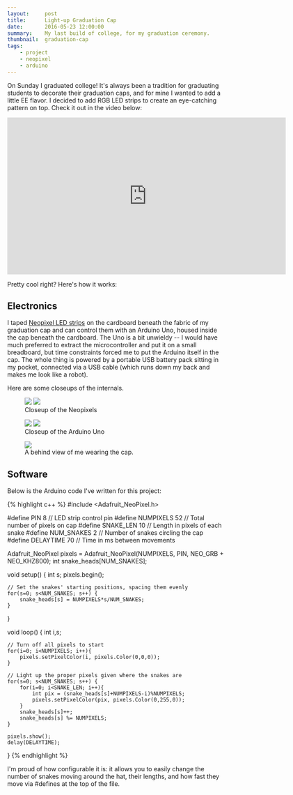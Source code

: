 ```yaml
---
layout:     post
title:      Light-up Graduation Cap
date:       2016-05-23 12:00:00
summary:    My last build of college, for my graduation ceremony.
thumbnail:  graduation-cap
tags:
    - project
    - neopixel
    - arduino
---
```


On Sunday I graduated college! It's always been a tradition for graduating students to decorate their graduation caps, and for mine I wanted to add a little EE flavor. I decided to add RGB LED strips to create an eye-catching pattern on top. Check it out in the video below:

<iframe width="640" height="360" src="https://www.youtube.com/embed/VzNShGp1zbs"
frameborder="0" allowfullscreen></iframe>
<br />

Pretty cool right? Here's how it works:

Electronics
-----------

I taped [Neopixel LED strips](https://www.adafruit.com/category/168) on the cardboard beneath the
fabric of my graduation cap and can control them with an Arduino Uno, housed
inside the cap beneath the cardboard. The Uno is a bit unwieldy -- I would have
much preferred to extract the microcontroller and put it on a small breadboard,
but time constraints forced me to put the Arduino itself in the cap. The whole
thing is powered by a portable USB battery pack sitting in my pocket, connected
via a USB cable (which runs down my back and makes me look like a robot). 

Here are some closeups of the internals. 

<figure class="half">
    <a href="/assets/img/graduation-cap/neopixel1.jpg"><img src="/assets/img/graduation-cap/neopixel1.jpg"></a>
    <a href="/assets/img/graduation-cap/neopixel3.jpg"><img src="/assets/img/graduation-cap/neopixel3.jpg"></a>
    <figcaption>Closeup of the Neopixels</figcaption>
</figure>

<figure class="half">
    <a href="/assets/img/graduation-cap/arduino1.jpg"><img src="/assets/img/graduation-cap/arduino1.jpg"></a>
    <a href="/assets/img/graduation-cap/arduino2.jpg"><img src="/assets/img/graduation-cap/arduino2.jpg"></a>
    <figcaption>Closeup of the Arduino Uno</figcaption>
</figure>

<figure>
    <a href="/assets/img/graduation-cap/gradcapback.gif"><img src="/assets/img/graduation-cap/gradcapback.gif"></a>
    <figcaption>A behind view of me wearing the cap.</figcaption>
</figure>

Software
--------

Below is the Arduino code I've written for this project:

{% highlight c++ %}
#include <Adafruit_NeoPixel.h>

#define PIN  8           // LED strip control pin
#define NUMPIXELS    52  // Total number of pixels on cap
#define SNAKE_LEN    10  // Length in pixels of each snake
#define NUM_SNAKES   2   // Number of snakes circling the cap
#define DELAYTIME    70  // Time in ms between movements

Adafruit_NeoPixel pixels = Adafruit_NeoPixel(NUMPIXELS, PIN, 
        NEO_GRB + NEO_KHZ800);
int snake_heads[NUM_SNAKES];

void setup() {
    int s;
    pixels.begin();

    // Set the snakes' starting positions, spacing them evenly
    for(s=0; s<NUM_SNAKES; s++) {
        snake_heads[s] = NUMPIXELS*s/NUM_SNAKES;
    }
}

void loop() {
    int i,s;

    // Turn off all pixels to start
    for(i=0; i<NUMPIXELS; i++){
        pixels.setPixelColor(i, pixels.Color(0,0,0));
    }

    // Light up the proper pixels given where the snakes are
    for(s=0; s<NUM_SNAKES; s++) {
        for(i=0; i<SNAKE_LEN; i++){
            int pix = (snake_heads[s]+NUMPIXELS-i)%NUMPIXELS;
            pixels.setPixelColor(pix, pixels.Color(0,255,0));
        }
        snake_heads[s]++;
        snake_heads[s] %= NUMPIXELS;
    }

    pixels.show();
    delay(DELAYTIME);
}
{% endhighlight %}

I'm proud of how configurable it is: it allows you to easily change the number of snakes moving around the hat, their lengths, and how fast they move via #defines at the top of the file.

